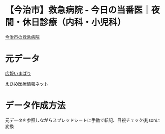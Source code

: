 # 【今治市】救急病院 - 今日の当番医｜夜間・休日診療（内科・小児科）

[今治市の救急病院](https://imabari119.github.io/today/)

# 元データ

[広報いまばり](https://www.city.imabari.ehime.jp/kouhou/koho/)

[えひめ医療情報ネット](https://www.iryou.teikyouseido.mhlw.go.jp/znk-web/juminkanja/S2310/initialize?pref=38)

# データ作成方法

元データを参照しながらスプレッドシートに手動で転記、目視チェック後jsonに変換
